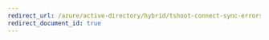 ```yaml
---
redirect_url: /azure/active-directory/hybrid/tshoot-connect-sync-errors
redirect_document_id: true
---
```

